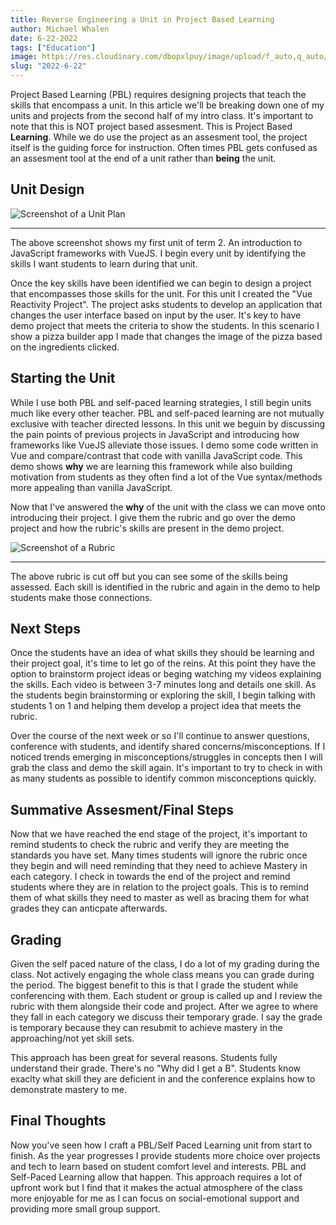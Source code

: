 ```yaml
---
title: Reverse Engineering a Unit in Project Based Learning 
author: Michael Whalen
date: 6-22-2022
tags: ["Education"]
image: https://res.cloudinary.com/dbopxlpuy/image/upload/f_auto,q_auto/v1656025140/Articles/groupwork_bdulrb.jpg
slug: "2022-6-22" 
---
```


Project Based Learning (PBL) requires designing projects that teach the skills that encompass a unit. In this article we'll be breaking down one of my units and projects from the second half of my intro class. It's important to note that this is NOT project based assesment. This is Project Based **Learning**. While we do use the project as an assesment tool, the project itself is the guiding force for instruction. Often times PBL gets confused as an assesment tool at the end of a unit rather than **being** the unit. 

## Unit Design

![Screenshot of a Unit Plan](../PBL-unit.png)

---  

The above screenshot shows my first unit of term 2. An introduction to JavaScript frameworks with VueJS. I begin every unit by identifying the skills I want students to learn during that unit. 

Once the key skills have been identified we can begin to design a project that encompasses those skills for the unit. For this unit I created the "Vue Reactivity Project". The project asks students to develop an application that changes the user interface based on input by the user. It's key to have demo project that meets the criteria to show the students. In this scenario I show a pizza builder app I made that changes the image of the pizza based on the ingredients clicked. 

## Starting the Unit

While I use both PBL and self-paced learning strategies, I still begin units much like every other teacher. PBL and self-paced learning are not mutually exclusive with teacher directed lessons. In this unit we beguin by discussing the pain points of previous projects in JavaScript and introducing how frameworks like VueJS alleviate those issues. I demo some code written in Vue and compare/contrast that code with vanilla JavaScript code. This demo shows **why** we are learning this framework while also building motivation from students as they often find a lot of the Vue syntax/methods more appealing than vanilla JavaScript. 

Now that I've answered the **why** of the unit with the class we can move onto introducing their project. I give them the rubric and go over the demo project and how the rubric's skills are present in the demo project. 


![Screenshot of a Rubric](../PBL-2.png)



---

The above rubric is cut off but you can see some of the skills being assessed. Each skill is identified in the rubric and again in the demo to help students make those connections. 

## Next Steps

Once the students have an idea of what skills they should be learning and their project goal, it's time to let go of the reins. At this point they have the option to brainstorm project ideas or beging watching my videos explaining the skills. Each video is between 3-7 minutes long and details one skill. As the students begin brainstorming or exploring the skill, I begin talking with students 1 on 1 and helping them develop a project idea that meets the rubric. 

Over the course of the next week or so I'll continue to answer questions, conference with students, and identify shared concerns/misconceptions. If I noticed trends emerging in misconceptions/struggles in concepts then I will grab the class and demo the skill again. It's important to try to check in with as many students as possible to identify common misconceptions quickly. 

## Summative Assesment/Final Steps

Now that we have reached the end stage of the project, it's important to remind students to check the rubric and verify they are meeting the standards you have set. Many times students will ignore the rubric once they begin and will need reminding that they need to achieve Mastery in each category. I check in towards the end of the project and remind students where they are in relation to the project goals. This is to remind them of what skills they need to master as well as bracing them for what grades they can anticpate afterwards. 

## Grading

Given the self paced nature of the class, I do a lot of my grading during the class. Not actively engaging the whole class means you can grade during the period. The biggest benefit to this is that I grade the student while conferencing with them. Each student or group is called up and I review the rubric with them alongside their code and project. After we agree to where they fall in each category we discuss their temporary grade. I say the grade is temporary because they can resubmit to achieve mastery in the approaching/not yet skill sets. 

This approach has been great for several reasons. Students fully understand their grade. There's no "Why did I get a B". 
Students know exaclty what skill they are deficient in and the conference explains how to demonstrate mastery to me. 
   
## Final Thoughts
Now you've seen how I craft a PBL/Self Paced Learning unit from start to finish. As the year progresses I provide students more choice over projects and tech to learn based on  student comfort level and interests. PBL and Self-Paced Learning allow that happen. This approach requires a lot of upfront work but I find that it makes the actual atmosphere of the class more enjoyable for me as I can focus on social-emotional support and providing more small group support. 


